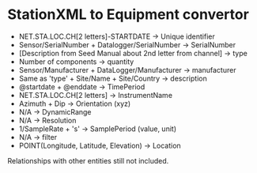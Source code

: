 # StationXML to Equipment convertor

* NET.STA.LOC.CH[2 letters]-STARTDATE -> Unique identifier
* Sensor/SerialNumber + Datalogger/SerialNumber -> SerialNumber
* [Description from Seed Manual about 2nd letter from channel] -> type
* Number of components -> quantity
* Sensor/Manufacturer + DataLogger/Manufacturer -> manufacturer
* Same as 'type' + Site/Name + Site/Country -> description
* @startdate + @enddate -> TimePeriod
* NET.STA.LOC.CH[2 letters] -> InstrumentName
* Azimuth + Dip -> Orientation (xyz)
* N/A -> DynamicRange
* N/A -> Resolution
* 1/SampleRate + 's' -> SamplePeriod (value, unit)
* N/A -> filter
* POINT(Longitude, Latitude, Elevation) -> Location

Relationships with other entities still not included.
